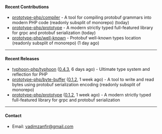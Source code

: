 #### Recent Contributions

- [prototype-php/compiler](https://github.com/prototype-php/compiler) - A tool for compiling protobuf grammars into modern PHP code (readonly subsplit of monorepo) (today)
- [prototype-php/prototype](https://github.com/prototype-php/prototype) - A modern strictly typed full-featured library for grpc and protobuf serialization (today)
- [prototype-php/well-known](https://github.com/prototype-php/well-known) - Protobuf well-known types location (readonly subsplit of monorepo) (1 day ago)

---

#### Recent Releases

- [typhoon-php/typhoon](https://github.com/typhoon-php/typhoon) ([0.4.3](https://github.com/typhoon-php/typhoon/releases/tag/0.4.3), 6 days ago) - Ultimate type system and reflection for PHP
- [prototype-php/byte-buffer](https://github.com/prototype-php/byte-buffer) ([0.1.2](https://github.com/prototype-php/byte-buffer/releases/tag/0.1.2), 1 week ago) - A tool to write and read bytes using protobuf serialization encoding (readonly subsplit of monorepo) 
- [prototype-php/prototype](https://github.com/prototype-php/prototype) ([0.1.2](https://github.com/prototype-php/prototype/releases/tag/0.1.2), 1 week ago) - A modern strictly typed full-featured library for grpc and protobuf serialization

---

#### Contact

- Email: [vadimzanfir@gmail.com](mailto://vadimzanfir@gmail.com)
